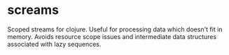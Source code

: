screams
=======

Scoped streams for clojure. Useful for processing data which doesn't fit in memory. Avoids resource scope issues and intermediate data structures associated with lazy sequences.
